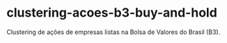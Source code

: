 # clustering-acoes-b3-buy-and-hold
Clustering de ações de empresas listas na Bolsa de Valores do Brasil (B3).
